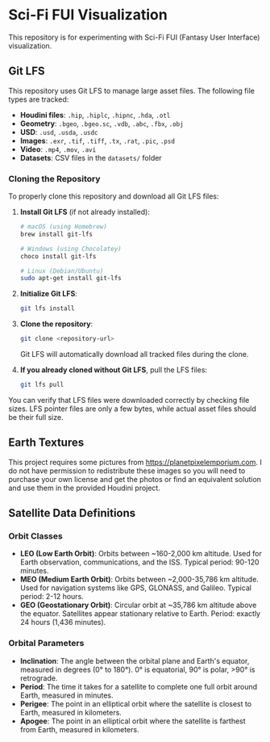 # Sci-Fi FUI Visualization

This repository is for experimenting with Sci-Fi FUI (Fantasy User Interface) visualization.

## Git LFS

This repository uses Git LFS to manage large asset files. The following file types are tracked:

- **Houdini files**: `.hip`, `.hiplc`, `.hipnc`, `.hda`, `.otl`
- **Geometry**: `.bgeo`, `.bgeo.sc`, `.vdb`, `.abc`, `.fbx`, `.obj`
- **USD**: `.usd`, `.usda`, `.usdc`
- **Images**: `.exr`, `.tif`, `.tiff`, `.tx`, `.rat`, `.pic`, `.psd`
- **Video**: `.mp4`, `.mov`, `.avi`
- **Datasets**: CSV files in the `datasets/` folder

### Cloning the Repository

To properly clone this repository and download all Git LFS files:

1. **Install Git LFS** (if not already installed):
   ```bash
   # macOS (using Homebrew)
   brew install git-lfs

   # Windows (using Chocolatey)
   choco install git-lfs

   # Linux (Debian/Ubuntu)
   sudo apt-get install git-lfs
   ```

2. **Initialize Git LFS**:
   ```bash
   git lfs install
   ```

3. **Clone the repository**:
   ```bash
   git clone <repository-url>
   ```
   Git LFS will automatically download all tracked files during the clone.

4. **If you already cloned without Git LFS**, pull the LFS files:
   ```bash
   git lfs pull
   ```

You can verify that LFS files were downloaded correctly by checking file sizes. LFS pointer files are only a few bytes, while actual asset files should be their full size.

## Earth Textures

This project requires some pictures from https://planetpixelemporium.com.  I do not have permission to redistribute these images so you will need to purchase your own license and get the photos or find an equivalent solution and use them in the provided Houdini project.

## Satellite Data Definitions

### Orbit Classes

- **LEO (Low Earth Orbit)**: Orbits between ~160-2,000 km altitude. Used for Earth observation, communications, and the ISS. Typical period: 90-120 minutes.
- **MEO (Medium Earth Orbit)**: Orbits between ~2,000-35,786 km altitude. Used for navigation systems like GPS, GLONASS, and Galileo. Typical period: 2-12 hours.
- **GEO (Geostationary Orbit)**: Circular orbit at ~35,786 km altitude above the equator. Satellites appear stationary relative to Earth. Period: exactly 24 hours (1,436 minutes).

### Orbital Parameters

- **Inclination**: The angle between the orbital plane and Earth's equator, measured in degrees (0° to 180°). 0° is equatorial, 90° is polar, >90° is retrograde.
- **Period**: The time it takes for a satellite to complete one full orbit around Earth, measured in minutes.
- **Perigee**: The point in an elliptical orbit where the satellite is closest to Earth, measured in kilometers.
- **Apogee**: The point in an elliptical orbit where the satellite is farthest from Earth, measured in kilometers.
